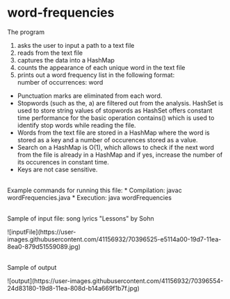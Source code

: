 # word-frequencies
The program 
1. asks the user to input a path to a text file
2. reads from the text file
3. captures the data into a HashMap
4. counts the appearance of each unique word in the text file
5. prints out a word frequency list in the following format:<br/>
 number of occurrences: word

- Punctuation marks are eliminated from each word.
- Stopwords (such as the, a) are filtered out from the analysis. HashSet is used to store string values of stopwords
as HashSet offers constant time performance for the basic operation contains() which is used to identify stop words while 
reading the file.
- Words from the text file are stored in a HashMap where the word is stored as a key and a number of occurences stored as a value.
- Search on a HashMap is O(1), which allows to check if the next word from the file is already in a HashMap 
and if yes, increase the number of its occurences in constant time.
- Keys are not case sensitive.
<div class="paragraph"><p><br>
Example commands for running this file:
 *  Compilation:  javac wordFrequencies.java
 *  Execution:    java wordFrequencies
 <br></p></div>
 <div class="paragraph"><p><br>
 Sample of input file: song lyrics "Lessons" by Sohn
  <br></p></div>
![inputFile](https://user-images.githubusercontent.com/41156932/70396525-e5114a00-19d7-11ea-8ea0-879d51559089.jpg)
 <div class="paragraph"><p><br>
Sample of output
 <br></p></div>
![output](https://user-images.githubusercontent.com/41156932/70396554-24d83180-19d8-11ea-808d-b14a669f1b7f.jpg)

 
